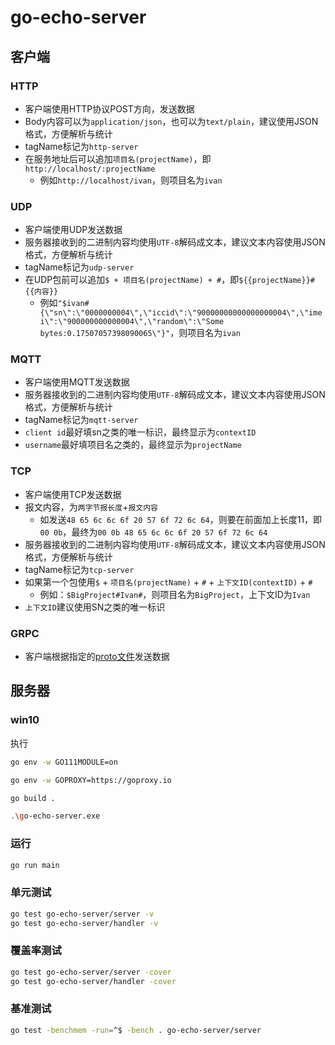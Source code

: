# go-echo-server

## 客户端

### HTTP
  * 客户端使用HTTP协议POST方向，发送数据
  * Body内容可以为`application/json`，也可以为`text/plain`，建议使用JSON格式，方便解析与统计
  * tagName标记为`http-server`
  * 在服务地址后可以追加`项目名(projectName)`，即`http://localhost/:projectName`
    * 例如`http://localhost/ivan`，则项目名为`ivan`

### UDP
  * 客户端使用UDP发送数据
  * 服务器接收到的二进制内容均使用`UTF-8`解码成文本，建议文本内容使用JSON格式，方便解析与统计
  * tagName标记为`udp-server`
  * 在UDP包前可以追加`$ + 项目名(projectName) + #`，即`${{projectName}}#{{内容}}`
    * 例如`"$ivan#{\"sn\":\"0000000004\",\"iccid\":\"90000000000000000004\",\"imei\":\"900000000000004\",\"random\":\"Some bytes:0.17507057398090065\"}"`，则项目名为`ivan`

### MQTT
  * 客户端使用MQTT发送数据
  * 服务器接收到的二进制内容均使用`UTF-8`解码成文本，建议文本内容使用JSON格式，方便解析与统计
  * tagName标记为`mqtt-server`
  * `client id`最好填sn之类的唯一标识，最终显示为`contextID`
  * `username`最好填项目名之类的，最终显示为`projectName`

### TCP
  * 客户端使用TCP发送数据
  * 报文内容，为`两字节报长度`+`报文内容`
    * 如发送`48 65 6c 6c 6f 20 57 6f 72 6c 64`，则要在前面加上长度11，即`00 0b`，最终为`00 0b 48 65 6c 6c 6f 20 57 6f 72 6c 64`
  * 服务器接收到的二进制内容均使用`UTF-8`解码成文本，建议文本内容使用JSON格式，方便解析与统计
  * tagName标记为`tcp-server`
  * 如果第一个包使用`$` + `项目名(projectName)` + `#` + `上下文ID(contextID)` + `#`
    * 例如：`$BigProject#Ivan#`，则项目名为`BigProject`，上下文ID为`Ivan`
  * `上下文ID`建议使用SN之类的唯一标识

### GRPC
  * 客户端根据指定的[proto文件](./server/message/message.proto)发送数据

## 服务器

### win10
执行
```bash
go env -w GO111MODULE=on
```
```bash
go env -w GOPROXY=https://goproxy.io
```
```bash
go build .
```
```bash
.\go-echo-server.exe
```

### 运行
```bash
go run main
```

### 单元测试
```bash
go test go-echo-server/server -v
go test go-echo-server/handler -v
```

### 覆盖率测试
```bash
go test go-echo-server/server -cover
go test go-echo-server/handler -cover
```

### 基准测试
```bash
go test -benchmem -run=^$ -bench . go-echo-server/server
```
